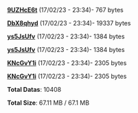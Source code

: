 [**9UZHcE6t**](/data/9UZHcE6t.txt) (17/02/23 - 23:34)- 767 bytes

[**DbX8qhyd**](/data/DbX8qhyd.txt) (17/02/23 - 23:34)- 19337 bytes

[**ys5JsUfv**](/data/ys5JsUfv.txt) (17/02/23 - 23:34)- 1384 bytes

[**ys5JsUfv**](/data/ys5JsUfv.txt) (17/02/23 - 23:34)- 1384 bytes

[**KNcGvY1i**](/data/KNcGvY1i.txt) (17/02/23 - 23:34)- 2305 bytes

[**KNcGvY1i**](/data/KNcGvY1i.txt) (17/02/23 - 23:34)- 2305 bytes

**Total Datas**: 10408

**Total Size**: 67.11 MB / 67.1 MB